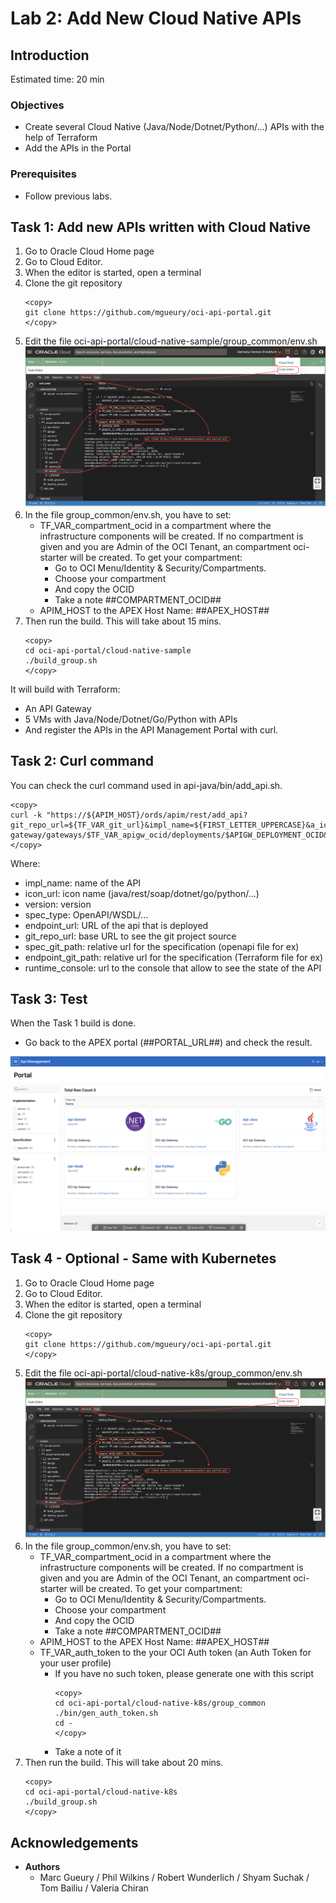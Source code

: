 
# Lab 2: Add New Cloud Native APIs

## Introduction

Estimated time: 20 min

### Objectives
 
- Create several Cloud Native (Java/Node/Dotnet/Python/...) APIs with the help of Terraform
- Add the APIs in the Portal 

### Prerequisites

- Follow previous labs.

## Task 1: Add new APIs written with Cloud Native

1. Go to Oracle Cloud Home page
2. Go to Cloud Editor.
3. When the editor is started, open a terminal
4. Clone the git repository
    ```
    <copy>
    git clone https://github.com/mgueury/oci-api-portal.git
    </copy>
    ```
5. Edit the file oci-api-portal/cloud-native-sample/group_common/env.sh
    ![Cloud Shell](images/apim-cloudeditor.png)
6. In the file group_common/env.sh, you have to set: 
    - TF\_VAR\_compartment\_ocid in a compartment where the infrastructure components will be created. If no compartment is given and you are Admin of the OCI Tenant, an compartment oci-starter will be created. To get your compartment:
        - Go to OCI Menu/Identity & Security/Compartments.
        - Choose your compartment 
        - And copy the OCID
        - Take a note ##COMPARTMENT_OCID##
    - APIM\_HOST to the APEX Host Name: ##APEX\_HOST##
7. Then run the build. This will take about 15 mins. 
    ```
    <copy>
    cd oci-api-portal/cloud-native-sample
    ./build_group.sh
    </copy>
    ```

It will build with Terraform:
- An API Gateway
- 5 VMs with Java/Node/Dotnet/Go/Python with APIs
- And register the APIs in the API Management Portal with curl.

## Task 2: Curl command

You can check the curl command used in api-java/bin/add_api.sh.

```
<copy>
curl -k "https://${APIM_HOST}/ords/apim/rest/add_api?git_repo_url=${TF_VAR_git_url}&impl_name=${FIRST_LETTER_UPPERCASE}&a_icon_url=${TF_VAR_language}&runtime_console=https://cloud.oracle.com/api-gateway/gateways/$TF_VAR_apigw_ocid/deployments/$APIGW_DEPLOYMENT_OCID&version=${GIT_BRANCH}&endpoint_url=${APIGW_URL}/app/dept&endpoint_git_path=src/terraform/apigw_existing.tf&spec_git_path=src/app/openapi_spec.yaml&a_spec_type=OpenAPI"
</copy>
```

Where:
- impl\_name: name of the API
- icon\_url: icon name (java/rest/soap/dotnet/go/python/...)
- version: version
- spec\_type: OpenAPI/WSDL/...
- endpoint\_url: URL of the api that is deployed
- git\_repo\_url: base URL to see the git project source 
- spec\_git\_path: relative url for the specification (openapi file for ex)
- endpoint\_git_path: relative url for the specification (Terraform file for ex)
- runtime\_console: url to the console that allow to see the state of the API

## Task 3: Test

When the Task 1 build is done.

- Go back to the APEX portal (##PORTAL_URL##) and check the result.

![Cloud Native Test](images/apim-cloud-native-test.png)

## Task 4 - Optional - Same with Kubernetes

1. Go to Oracle Cloud Home page
2. Go to Cloud Editor.
3. When the editor is started, open a terminal
4. Clone the git repository
    ```
    <copy>
    git clone https://github.com/mgueury/oci-api-portal.git
    </copy>
    ```
5. Edit the file oci-api-portal/cloud-native-k8s/group_common/env.sh
    ![Cloud Shell](images/apim-cloudeditor.png)
6. In the file group_common/env.sh, you have to set: 
    - TF\_VAR\_compartment\_ocid in a compartment where the infrastructure components will be created. If no compartment is given and you are Admin of the OCI Tenant, an compartment oci-starter will be created. To get your compartment:
        - Go to OCI Menu/Identity & Security/Compartments.
        - Choose your compartment 
        - And copy the OCID
        - Take a note ##COMPARTMENT_OCID##
    - APIM\_HOST to the APEX Host Name: ##APEX\_HOST##
    - TF\_VAR\_auth\_token to the your OCI Auth token (an Auth Token for your user profile)
        - If you have no such token, please generate one with this script
            ```
            <copy>
            cd oci-api-portal/cloud-native-k8s/group_common
            ./bin/gen_auth_token.sh
            cd -
            </copy>
            ```
        - Take a note of it
7. Then run the build. This will take about 20 mins. 
    ```
    <copy>
    cd oci-api-portal/cloud-native-k8s
    ./build_group.sh
    </copy>
    ```

## Acknowledgements

- **Authors**
    - Marc Gueury / Phil Wilkins /  Robert Wunderlich  / Shyam Suchak / Tom Bailiu / Valeria Chiran

